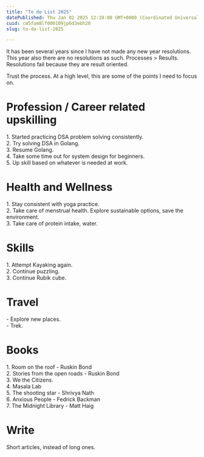 ```yaml
---
title: "To do List 2025"
datePublished: Thu Jan 02 2025 12:19:08 GMT+0000 (Coordinated Universal Time)
cuid: cm5fam8lf000109jp6d3ebh20
slug: to-do-list-2025

---
```


It has been several years since I have not made any new year resolutions. This year also there are no resolutions as such. Processes &gt; Results. Resolutions fail because they are result oriented.

Trust the process. At a high level, this are some of the points I need to focus on.

# Profession / Career related upskilling

1\. Started practicing DSA problem solving consistently.  
2\. Try solving DSA in Golang.  
3\. Resume Golang.  
4\. Take some time out for system design for beginners.  
5\. Up skill based on whatever is needed at work.

# Health and Wellness

1\. Stay consistent with yoga practice.  
2\. Take care of menstrual health. Explore sustainable options, save the environment.  
3\. Take care of protein intake, water.

# Skills

1\. Attempt Kayaking again.  
2\. Continue puzzling.  
3\. Continue Rubik cube.

# Travel

\- Explore new places.  
\- Trek.

# Books

1\. Room on the roof - Ruskin Bond  
2\. Stories from the open roads - Ruskin Bond  
3\. We the Citizens.  
4\. Masala Lab  
5\. The shooting star - Shrivya Nath  
6\. Anxious People - Fedrick Backman  
7\. The Midnight Library - Matt Haig

# Write

Short articles, instead of long ones.